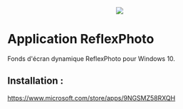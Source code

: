 <p align="center">
<img src="https://reflexphoto.eu/logos/banniere_rp_bnw.png">
</p>

# Application ReflexPhoto
Fonds d'écran dynamique ReflexPhoto pour Windows 10.



## Installation :
https://www.microsoft.com/store/apps/9NGSMZ58RXQH

